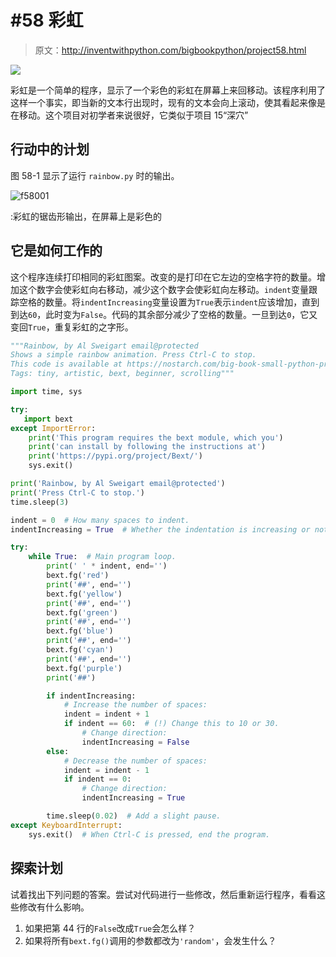 # #58 彩虹

> 原文：<http://inventwithpython.com/bigbookpython/project58.html>

![](img/9d995d63aaead72cad01120081eb8f75.png)

彩虹是一个简单的程序，显示了一个彩色的彩虹在屏幕上来回移动。该程序利用了这样一个事实，即当新的文本行出现时，现有的文本会向上滚动，使其看起来像是在移动。这个项目对初学者来说很好，它类似于项目 15“深穴”

## 行动中的计划

图 58-1 显示了运行 `rainbow.py` 时的输出。

![f58001](img/5534b93bd48019d3738c15d1fce48063.png)

:彩虹的锯齿形输出，在屏幕上是彩色的

## 它是如何工作的

这个程序连续打印相同的彩虹图案。改变的是打印在它左边的空格字符的数量。增加这个数字会使彩虹向右移动，减少这个数字会使彩虹向左移动。`indent`变量跟踪空格的数量。将`indentIncreasing`变量设置为`True`表示`indent`应该增加，直到到达`60`，此时变为`False`。代码的其余部分减少了空格的数量。一旦到达`0`，它又变回`True`，重复彩虹的之字形。

```py
"""Rainbow, by Al Sweigart email@protected
Shows a simple rainbow animation. Press Ctrl-C to stop.
This code is available at https://nostarch.com/big-book-small-python-programming
Tags: tiny, artistic, bext, beginner, scrolling"""

import time, sys

try:
   import bext
except ImportError:
    print('This program requires the bext module, which you')
    print('can install by following the instructions at')
    print('https://pypi.org/project/Bext/')
    sys.exit()

print('Rainbow, by Al Sweigart email@protected')
print('Press Ctrl-C to stop.')
time.sleep(3)

indent = 0  # How many spaces to indent.
indentIncreasing = True  # Whether the indentation is increasing or not.

try:
    while True:  # Main program loop.
        print(' ' * indent, end='')
        bext.fg('red')
        print('##', end='')
        bext.fg('yellow')
        print('##', end='')
        bext.fg('green')
        print('##', end='')
        bext.fg('blue')
        print('##', end='')
        bext.fg('cyan')
        print('##', end='')
        bext.fg('purple')
        print('##')

        if indentIncreasing:
            # Increase the number of spaces:
            indent = indent + 1
            if indent == 60:  # (!) Change this to 10 or 30.
                # Change direction:
                indentIncreasing = False
        else:
            # Decrease the number of spaces:
            indent = indent - 1
            if indent == 0:
                # Change direction:
                indentIncreasing = True

        time.sleep(0.02)  # Add a slight pause.
except KeyboardInterrupt:
    sys.exit()  # When Ctrl-C is pressed, end the program. 
```

## 探索计划

试着找出下列问题的答案。尝试对代码进行一些修改，然后重新运行程序，看看这些修改有什么影响。

1.  如果把第 44 行的`False`改成`True`会怎么样？
2.  如果将所有`bext.fg()`调用的参数都改为`'random'`，会发生什么？